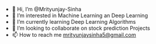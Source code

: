 - 👋 Hi, I’m @Mrityunjay-Sinha
- 👀 I’m interested in Machine Learning an Deep Learning
- 🌱 I’m currently learning Deep Learning Algorithms
- 💞️ I’m looking to collaborate on stock prediction Projects
- 📫 How to reach me mrityunjaysinha5@gmail.com

<!---
Mrityunjay-Sinha/Mrityunjay-Sinha is a ✨ special ✨ repository because its `README.md` (this file) appears on your GitHub profile.
You can click the Preview link to take a look at your changes.
--->
